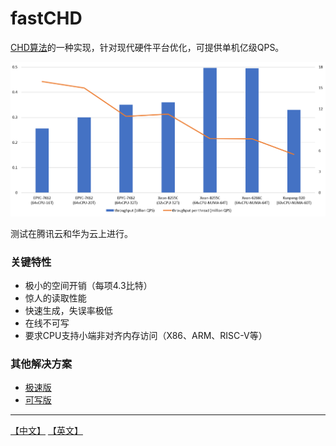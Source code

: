 # fastCHD
[CHD算法](http://cmph.sourceforge.net/chd.html)的一种实现，针对现代硬件平台优化，可提供单机亿级QPS。

![](throughput.png)

测试在腾讯云和华为云上进行。

### 关键特性
* 极小的空间开销（每项4.3比特）
* 惊人的读取性能
* 快速生成，失误率极低
* 在线不可写
* 要求CPU支持小端非对齐内存访问（X86、ARM、RISC-V等）

### 其他解决方案
* [极速版](https://github.com/PeterRK/SSHT)
* [可写版](https://github.com/PeterRK/estuary)

---
[【中文】](README-CN.md) [【英文】](README.md)
